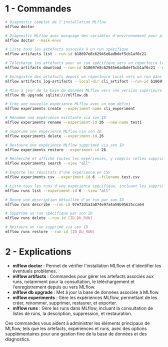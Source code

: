 # 1 - Commandes

```bash
# Diagnostic complet de l'installation MLflow
mlflow doctor

# Diagnostic MLflow avec masquage des variables d'environnement pour plus de sécurité
mlflow doctor --mask-envs

# Liste tous les artefacts associés à un run spécifique
mlflow artifacts list --run-id b18697e8c62945e6adbdef5cb1af6c21

# Télécharge les artefacts pour un run spécifique vers un répertoire local
mlflow artifacts download --run-id b18697e8c62945e6adbdef5cb1af6c21 --dst-path cli_artifact

# Enregistre des artefacts depuis un répertoire local vers un run dans MLflow
mlflow artifacts log-artifacts --local-dir cli_artifact --run-id b18697e8c62945e6adbdef5cb1af6c21 --artifact-path cli_artifact

# Mise à jour de la base de données MLflow vers une version supérieure
mlflow db upgrade sqlite:///mlflow.db

# Crée une nouvelle expérience MLflow avec un nom défini
mlflow experiments create --experiment-name cli_experiment

# Renomme une expérience existante via son ID
mlflow experiments rename --experiment-id 26 --new-name test1

# Supprime une expérience MLflow via son ID
mlflow experiments delete --experiment-id 26

# Restaure une expérience MLflow supprimée via son ID
mlflow experiments restore --experiment-id 26

# Recherche et affiche toutes les expériences, y compris celles supprimées
mlflow experiments search --view "all"

# Exporte les résultats d'une expérience en CSV
mlflow experiments csv --experiment-id 6 --filename test.csv

# Liste tous les runs d'une expérience spécifique, incluant les supprimés
mlflow runs list --experiment-id 6 --view "all"

# Donne une description détaillée d'un run par son ID
mlflow runs describe --run-id 97e72d1a3a074e97a4a59b95625cca64

# Supprime un run spécifique par son ID
mlflow runs delete --run-id [ID_DU_RUN]

# Restaure un run supprimé via son ID
mlflow runs restore --run-id [ID_DU_RUN]
```

# 2 - Explications 

- **mlflow doctor** : Permet de vérifier l'installation MLflow et d'identifier les éventuels problèmes.
- **mlflow artifacts** : Commandes pour gérer les artefacts associés aux runs, notamment pour la consultation, le téléchargement et l'enregistrement depuis ou vers MLflow.
- **mlflow db upgrade** : Met à jour la base de données associée à MLflow.
- **mlflow experiments** : Gère les expériences MLflow, permettant de les créer, renommer, supprimer, restaurer, et exporter.
- **mlflow runs** : Gère les runs dans MLflow, incluant la consultation de listes de runs, la description, suppression, et restauration.

Ces commandes vous aident à administrer les éléments principaux de MLflow, tels que les artefacts, expériences et runs, avec des options supplémentaires pour une gestion fine de la base de données et des diagnostics.

